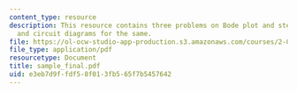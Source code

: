 ```yaml
---
content_type: resource
description: This resource contains three problems on Bode plot and step response
  and circuit diagrams for the same.
file: https://ol-ocw-studio-app-production.s3.amazonaws.com/courses/2-003-modeling-dynamics-and-control-i-spring-2005/e3eb7d9ffdf58f013fb565f7b5457642_sample_final.pdf
file_type: application/pdf
resourcetype: Document
title: sample_final.pdf
uid: e3eb7d9f-fdf5-8f01-3fb5-65f7b5457642
---
```

